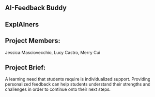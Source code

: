 ## AI-Feedback Buddy 
## ExplAIners
## Project Members:  
Jessica Masciovecchio, Lucy Castro, Merry Cui
## Project Brief:
<p> A learning need that students require is individualized support. Providing personalized feedback can help students understand their strengths and challenges in order to continue onto their next steps. </p>
